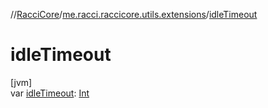 //[RacciCore](../../index.md)/[me.racci.raccicore.utils.extensions](index.md)/[idleTimeout](idle-timeout.md)

# idleTimeout

[jvm]\
var [idleTimeout](idle-timeout.md): [Int](https://kotlinlang.org/api/latest/jvm/stdlib/kotlin/-int/index.html)
